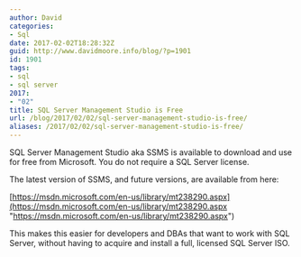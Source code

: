 ```yaml
---
author: David
categories:
- Sql
date: 2017-02-02T18:28:32Z
guid: http://www.davidmoore.info/blog/?p=1901
id: 1901
tags:
- sql
- sql server
2017:
- "02"
title: SQL Server Management Studio is Free
url: /blog/2017/02/02/sql-server-management-studio-is-free/
aliases: /2017/02/02/sql-server-management-studio-is-free/
---
```


SQL Server Management Studio aka SSMS is available to download and use for free from Microsoft. You do not require a SQL Server license.

The latest version of SSMS, and future versions, are available from here:

[https://msdn.microsoft.com/en-us/library/mt238290.aspx](https://msdn.microsoft.com/en-us/library/mt238290.aspx "https://msdn.microsoft.com/en-us/library/mt238290.aspx")

This makes this easier for developers and DBAs that want to work with SQL Server, without having to acquire and install a full, licensed SQL Server ISO.